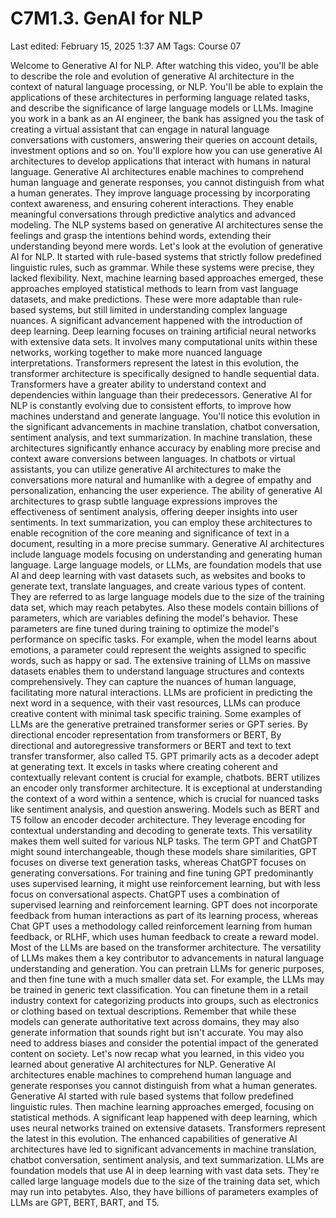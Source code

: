 # C7M1.3. GenAI for NLP

Last edited: February 15, 2025 1:37 AM
Tags: Course 07

Welcome to Generative AI for NLP. After watching this video, you'll be able to describe the role and evolution of generative AI architecture in the context of natural language processing, or NLP. You'll be able to explain the applications of these architectures in performing language related tasks, and describe the significance of large language models or LLMs. Imagine you work in a bank as an AI engineer, the bank has assigned you the task of creating a virtual assistant that can engage in natural language conversations with customers, answering their queries on account details, investment options and so on. You'll explore how you can use generative AI architectures to develop applications that interact with humans in natural language. Generative AI architectures enable machines to comprehend human language and generate responses, you cannot distinguish from what a human generates. They improve language processing by incorporating context awareness, and ensuring coherent interactions. They enable meaningful conversations through predictive analytics and advanced modeling. The NLP systems based on generative AI architectures sense the feelings and grasp the intentions behind words, extending their understanding beyond mere words. Let's look at the evolution of generative AI for NLP. It started with rule-based systems that strictly follow predefined linguistic rules, such as grammar. While these systems were precise, they lacked flexibility. Next, machine learning based approaches emerged, these approaches employed statistical methods to learn from vast language datasets, and make predictions. These were more adaptable than rule-based systems, but still limited in understanding complex language nuances. A significant advancement happened with the introduction of deep learning. Deep learning focuses on training artificial neural networks with extensive data sets. It involves many computational units within these networks, working together to make more nuanced language interpretations. Transformers represent the latest in this evolution, the transformer architecture is specifically designed to handle sequential data. Transformers have a greater ability to understand context and dependencies within language than their predecessors. Generative AI for NLP is constantly evolving due to consistent efforts, to improve how machines understand and generate language. You'll notice this evolution in the significant advancements in machine translation, chatbot conversation, sentiment analysis, and text summarization. In machine translation, these architectures significantly enhance accuracy by enabling more precise and context aware conversions between languages. In chatbots or virtual assistants, you can utilize generative AI architectures to make the conversations more natural and humanlike with a degree of empathy and personalization, enhancing the user experience. The ability of generative AI architectures to grasp subtle language expressions improves the effectiveness of sentiment analysis, offering deeper insights into user sentiments. In text summarization, you can employ these architectures to enable recognition of the core meaning and significance of text in a document, resulting in a more precise summary. Generative AI architectures include language models focusing on understanding and generating human language. Large language models, or LLMs, are foundation models that use AI and deep learning with vast datasets such, as websites and books to generate text, translate languages, and create various types of content. They are referred to as large language models due to the size of the training data set, which may reach petabytes. Also these models contain billions of parameters, which are variables defining the model's behavior. These parameters are fine tuned during training to optimize the model's performance on specific tasks. For example, when the model learns about emotions, a parameter could represent the weights assigned to specific words, such as happy or sad. The extensive training of LLMs on massive datasets enables them to understand language structures and contexts comprehensively. They can capture the nuances of human language, facilitating more natural interactions. LLMs are proficient in predicting the next word in a sequence, with their vast resources, LLMs can produce creative content with minimal task specific training. Some examples of LLMs are the generative pretrained transformer series or GPT series. By directional encoder representation from transformers or BERT, By directional and autoregressive transformers or BERT and text to text transfer transformer, also called T5. GPT primarily acts as a decoder adept at generating text. It excels in tasks where creating coherent and contextually relevant content is crucial for example, chatbots. BERT utilizes an encoder only transformer architecture. It is exceptional at understanding the context of a word within a sentence, which is crucial for nuanced tasks like sentiment analysis, and question answering. Models such as BERT and T5 follow an encoder decoder architecture. They leverage encoding for contextual understanding and decoding to generate texts. This versatility makes them well suited for various NLP tasks. The term GPT and ChatGPT might sound interchangeable, though these models share similarities, GPT focuses on diverse text generation tasks, whereas ChatGPT focuses on generating conversations. For training and fine tuning GPT predominantly uses supervised learning, it might use reinforcement learning, but with less focus on conversational aspects. ChatGPT uses a combination of supervised learning and reinforcement learning. GPT does not incorporate feedback from human interactions as part of its learning process, whereas Chat GPT uses a methodology called reinforcement learning from human feedback, or RLHF, which uses human feedback to create a reward model. Most of the LLMs are based on the transformer architecture. The versatility of LLMs makes them a key contributor to advancements in natural language understanding and generation. You can pretrain LLMs for generic purposes, and then fine tune with a much smaller data set. For example, the LLMs may be trained in generic text classification. You can finetune them in a retail industry context for categorizing products into groups, such as electronics or clothing based on textual descriptions. Remember that while these models can generate authoritative text across domains, they may also generate information that sounds right but isn't accurate. You may also need to address biases and consider the potential impact of the generated content on society. Let's now recap what you learned, in this video you learned about generative AI architectures for NLP. Generative AI architectures enable machines to comprehend human language and generate responses you cannot distinguish from what a human generates. Generative AI started with rule based systems that follow predefined linguistic rules. Then machine learning approaches emerged, focusing on statistical methods. A significant leap happened with deep learning, which uses neural networks trained on extensive datasets. Transformers represent the latest in this evolution. The enhanced capabilities of generative AI architectures have led to significant advancements in machine translation, chatbot conversation, sentiment analysis, and text summarization. LLMs are foundation models that use AI in deep learning with vast data sets. They're called large language models due to the size of the training data set, which may run into petabytes. Also, they have billions of parameters examples of LLMs are GPT, BERT, BART, and T5.